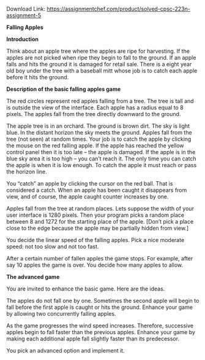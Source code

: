 Download Link: https://assignmentchef.com/product/solved-cpsc-223n-assignment-5
<br>
<strong> </strong>

<strong>Falling Apples</strong>

<strong>Introduction</strong>

Think about an apple tree where the apples are ripe for harvesting.  If the apples are not picked when ripe they begin to fall to the ground.  If an apple falls and hits the ground it is damaged for retail sale.  There is a eight year old boy under the tree with a baseball mitt whose job is to catch each apple before it hits the ground.

<strong>Description of the basic falling apples game</strong>




The red circles represent red apples falling from a tree.  The tree is tall and is outside the view of the interface.  Each apple has a radius equal to 8 pixels.  The apples fall from the tree directly downward to the ground.




The apple tree is in an orchard.  The ground is brown dirt.  The sky is light blue.  In the distant horizon the sky meets the ground.   Apples fall from the tree (not seen) at random times.  Your job is to catch the apple by clicking the mouse on the red falling apple.  If the apple has reached the yellow control panel then it is too late – the apple is damaged.  If the apple is in the blue sky area it is too high – you can’t reach it.  The only time you can catch the apple is when it is low enough.  To catch the apple it must reach or pass the horizon line.




You “catch” an apple by clicking the cursor on the red ball.  That is considered a catch.  When an apple has been caught it disappears from view, and of course, the apple caught counter increases by one.




Apples fall from the tree at random places.  Lets suppose the width of your user interface is 1280 pixels.  Then your program picks a random place between 8 and 1272 for the starting place of the apple.  [Don’t pick a place close to the edge because the apple may be partially hidden from view.]




You decide the linear speed of the falling apples.  Pick a nice moderate speed: not too slow and not too fast.




After a certain number of fallen apples the game stops.  For example, after say 10 apples the game is over.   You decide how many apples to allow.




<strong>The advanced game</strong>

<strong> </strong>

You are invited to enhance the basic game.  Here are the ideas.




The apples do not fall one by one.  Sometimes the second apple will begin to fall before the first apple is caught or hits the ground.  Enhance your game by allowing two concurrently falling apples.




As the game progresses the wind speed increases.   Therefore, successive apples begin to fall faster than the previous apples.  Enhance your game by making each additional apple fall slightly faster than its predecessor.




You pick an advanced option and implement it.






























































